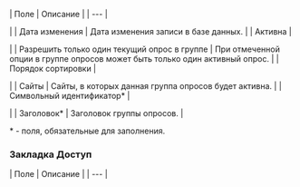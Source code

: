 | Поле | Описание |
| --- |

|
| Дата изменения | Дата изменения записи в базе данных. |
| Активна |

|
| Разрешить только один текущий опрос в группе | При отмеченной опции в группе опросов может быть только один активный опрос. |
| Порядок сортировки |

|
| Сайты | Сайты, в которых данная группа опросов будет активна. |
| Символьный идентификатор\* |

|
| Заголовок\* | Заголовок группы опросов. |

\* - поля, обязательные для заполнения.

### Закладка Доступ

| Поле | Описание |
| --- |